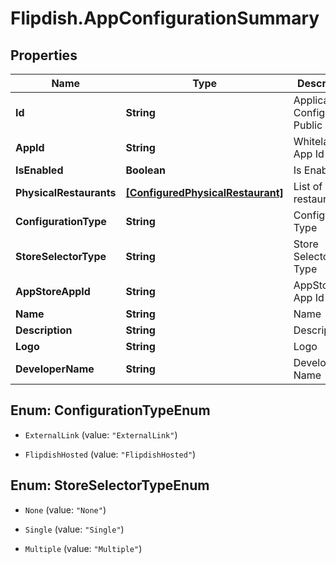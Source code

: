 # Flipdish.AppConfigurationSummary

## Properties
Name | Type | Description | Notes
------------ | ------------- | ------------- | -------------
**Id** | **String** | Application Configuration Public Id | 
**AppId** | **String** | Whitelabel App Id | 
**IsEnabled** | **Boolean** | Is Enabled | 
**PhysicalRestaurants** | [**[ConfiguredPhysicalRestaurant]**](ConfiguredPhysicalRestaurant.md) | List of restaurants | 
**ConfigurationType** | **String** | Configuration Type | [optional] 
**StoreSelectorType** | **String** | Store Selector Type | [optional] 
**AppStoreAppId** | **String** | AppStore App Id | 
**Name** | **String** | Name | 
**Description** | **String** | Description | 
**Logo** | **String** | Logo | [optional] 
**DeveloperName** | **String** | Developer Name | [optional] 


<a name="ConfigurationTypeEnum"></a>
## Enum: ConfigurationTypeEnum


* `ExternalLink` (value: `"ExternalLink"`)

* `FlipdishHosted` (value: `"FlipdishHosted"`)




<a name="StoreSelectorTypeEnum"></a>
## Enum: StoreSelectorTypeEnum


* `None` (value: `"None"`)

* `Single` (value: `"Single"`)

* `Multiple` (value: `"Multiple"`)




